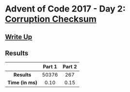 # Advent of Code 2017 - Day 2: [Corruption Checksum](https://adventofcode.com/2017/day/2)

## [Write Up](https://codingap.github.io/advent-of-code/writeups/2017/day02)

## Results

|                  | **Part 1** | **Part 2** |
| :--------------: | :--------: | :--------: |
|   **Results**    | 50376 | 267 |
| **Time (in ms)** | 0.10 | 0.15 |
